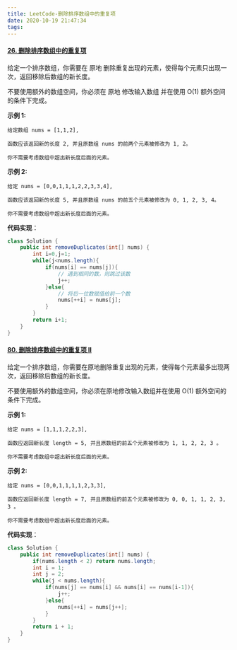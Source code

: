 ```yaml
---
title: LeetCode-删除排序数组中的重复项
date: 2020-10-19 21:47:34
tags:
---
```


#### [26. 删除排序数组中的重复项](https://leetcode-cn.com/problems/remove-duplicates-from-sorted-array/)

给定一个排序数组，你需要在 原地 删除重复出现的元素，使得每个元素只出现一次，返回移除后数组的新长度。

不要使用额外的数组空间，你必须在 原地 修改输入数组 并在使用 O(1) 额外空间的条件下完成。

**示例 1:**

```
给定数组 nums = [1,1,2], 

函数应该返回新的长度 2, 并且原数组 nums 的前两个元素被修改为 1, 2。 

你不需要考虑数组中超出新长度后面的元素。
```

**示例 2:**

```
给定 nums = [0,0,1,1,1,2,2,3,3,4],

函数应该返回新的长度 5, 并且原数组 nums 的前五个元素被修改为 0, 1, 2, 3, 4。

你不需要考虑数组中超出新长度后面的元素。
```

**代码实现**：

```java
class Solution {
    public int removeDuplicates(int[] nums) {
        int i=0,j=1;
        while(j<nums.length){
            if(nums[i] == nums[j]){
                // 遇到相同的数，则跳过该数
                j++;
            }else{
                // 将后一位数赋值给前一个数
                nums[++i] = nums[j];
            }
        }
        return i+1;
    }
}
```

#### [80. 删除排序数组中的重复项 II](https://leetcode-cn.com/problems/remove-duplicates-from-sorted-array-ii/)

给定一个排序数组，你需要在原地删除重复出现的元素，使得每个元素最多出现两次，返回移除后数组的新长度。

不要使用额外的数组空间，你必须在原地修改输入数组并在使用 O(1) 额外空间的条件下完成。

**示例 1:**

```
给定 nums = [1,1,1,2,2,3],

函数应返回新长度 length = 5, 并且原数组的前五个元素被修改为 1, 1, 2, 2, 3 。

你不需要考虑数组中超出新长度后面的元素。
```

**示例 2:**

```
给定 nums = [0,0,1,1,1,1,2,3,3],

函数应返回新长度 length = 7, 并且原数组的前五个元素被修改为 0, 0, 1, 1, 2, 3, 3 。

你不需要考虑数组中超出新长度后面的元素。
```

**代码实现**：

```java
class Solution {
    public int removeDuplicates(int[] nums) {
        if(nums.length < 2) return nums.length;
        int i = 1;
        int j = 2;
        while(j < nums.length){
            if(nums[j] == nums[i] && nums[i] == nums[i-1]){
                j++;
            }else{
                nums[++i] = nums[j++];
            }
        }
        return i + 1;
    }
}
```

